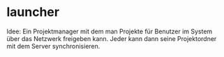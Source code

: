 # launcher
 
Idee: Ein Projektmanager mit dem man Projekte für Benutzer im System über das Netzwerk freigeben kann. Jeder kann dann seine Projektordner mit dem Server synchronisieren.